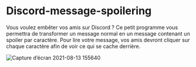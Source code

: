 # Discord-message-spoilering
Vous voulez embêter vos amis sur Discord ? Ce petit programme vous permettra de transformer un message normal en un message contenant un spoiler par caractère. Pour lire votre message, vos amis devront cliquer sur chaque caractère afin de voir ce qui se cache derrière.

![Capture d’écran 2021-08-13 155640](https://user-images.githubusercontent.com/61916582/129368067-8a43ebb2-ceb6-4c98-93b8-a657952c9fdc.png)

